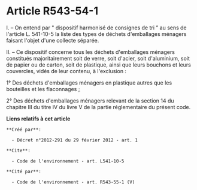 # Article R543-54-1

I. – On entend par " dispositif harmonisé de consignes de tri ” au sens de l'article L. 541-10-5 la liste des types de
déchets d'emballages ménagers faisant l'objet d'une collecte séparée.

II. – Ce dispositif concerne tous les déchets d'emballages ménagers constitués majoritairement soit de verre, soit d'acier,
soit d'aluminium, soit de papier ou de carton, soit de plastique, ainsi que leurs bouchons et leurs couvercles, vidés de leur
contenu, à l'exclusion :

1° Des déchets d'emballages ménagers en plastique autres que les bouteilles et les flaconnages ;

2° Des déchets d'emballages ménagers relevant de la section 14 du chapitre III du titre IV du livre V de la partie
réglementaire du présent code.

**Liens relatifs à cet article**

	**Créé par**:

	  - Décret n°2012-291 du 29 février 2012 - art. 1

	**Cite**:

	  - Code de l'environnement - art. L541-10-5

	**Cité par**:

	  - Code de l'environnement - art. R543-55-1 (V)
